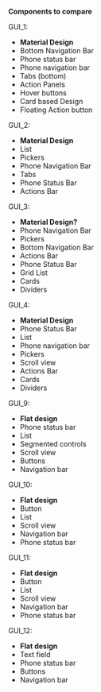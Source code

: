 **Components to compare**

GUI_1:
* **Material Design**
* Bottom Navigation Bar
* Phone status bar
* Phone navigation bar
* Tabs (bottom)
* Action Panels
* Hover buttons
* Card based Design
* Floating Action button

GUI_2:
* **Material Design**
* List
* Pickers
* Phone Navigation Bar
* Tabs
* Phone Status Bar
* Actions Bar

GUI_3:
* **Material Design?**
* Phone Navigation Bar
* Pickers
* Bottom Navigation Bar
* Actions Bar
* Phone Status Bar
* Grid List
* Cards
* Dividers

GUI_4:
* **Material Design**
* Phone Status Bar
* List
* Phone navigation bar
* Pickers
* Scroll view
* Actions Bar
* Cards
* Dividers

GUI_9:
* **Flat design**
* Phone status bar 
* List
* Segmented controls
* Scroll view
* Buttons
* Navigation bar

GUI_10:
* **Flat design**
* Button 
* List
* Scroll view
* Navigation bar 
* Phone status bar

GUI_11:
* **Flat design**
* Button
* List
* Scroll view 
* Navigation bar 
* Phone status bar 

GUI_12:
* **Flat design**
* Text field
* Phone status bar 
* Buttons
* Navigation bar 